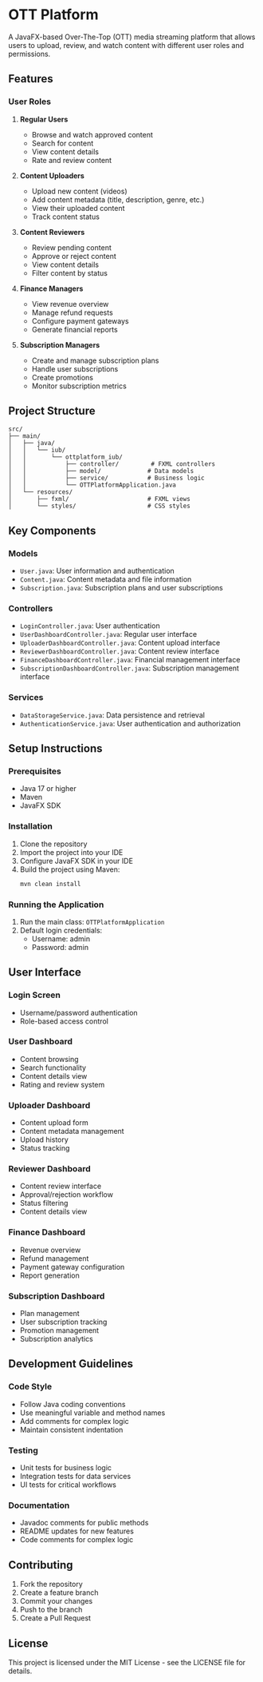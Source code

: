 # OTT Platform

A JavaFX-based Over-The-Top (OTT) media streaming platform that allows users to upload, review, and watch content with different user roles and permissions.

## Features

### User Roles

1. **Regular Users**

   - Browse and watch approved content
   - Search for content
   - View content details
   - Rate and review content

2. **Content Uploaders**

   - Upload new content (videos)
   - Add content metadata (title, description, genre, etc.)
   - View their uploaded content
   - Track content status

3. **Content Reviewers**

   - Review pending content
   - Approve or reject content
   - View content details
   - Filter content by status

4. **Finance Managers**

   - View revenue overview
   - Manage refund requests
   - Configure payment gateways
   - Generate financial reports

5. **Subscription Managers**
   - Create and manage subscription plans
   - Handle user subscriptions
   - Create promotions
   - Monitor subscription metrics

## Project Structure

```
src/
├── main/
│   ├── java/
│   │   └── iub/
│   │       └── ottplatform_iub/
│   │           ├── controller/         # FXML controllers
│   │           ├── model/             # Data models
│   │           ├── service/           # Business logic
│   │           └── OTTPlatformApplication.java
│   └── resources/
│       ├── fxml/                      # FXML views
│       └── styles/                    # CSS styles
```

## Key Components

### Models

- `User.java`: User information and authentication
- `Content.java`: Content metadata and file information
- `Subscription.java`: Subscription plans and user subscriptions

### Controllers

- `LoginController.java`: User authentication
- `UserDashboardController.java`: Regular user interface
- `UploaderDashboardController.java`: Content upload interface
- `ReviewerDashboardController.java`: Content review interface
- `FinanceDashboardController.java`: Financial management interface
- `SubscriptionDashboardController.java`: Subscription management interface

### Services

- `DataStorageService.java`: Data persistence and retrieval
- `AuthenticationService.java`: User authentication and authorization

## Setup Instructions

### Prerequisites

- Java 17 or higher
- Maven
- JavaFX SDK

### Installation

1. Clone the repository
2. Import the project into your IDE
3. Configure JavaFX SDK in your IDE
4. Build the project using Maven:
   ```bash
   mvn clean install
   ```

### Running the Application

1. Run the main class: `OTTPlatformApplication`
2. Default login credentials:
   - Username: admin
   - Password: admin

## User Interface

### Login Screen

- Username/password authentication
- Role-based access control

### User Dashboard

- Content browsing
- Search functionality
- Content details view
- Rating and review system

### Uploader Dashboard

- Content upload form
- Content metadata management
- Upload history
- Status tracking

### Reviewer Dashboard

- Content review interface
- Approval/rejection workflow
- Status filtering
- Content details view

### Finance Dashboard

- Revenue overview
- Refund management
- Payment gateway configuration
- Report generation

### Subscription Dashboard

- Plan management
- User subscription tracking
- Promotion management
- Subscription analytics

## Development Guidelines

### Code Style

- Follow Java coding conventions
- Use meaningful variable and method names
- Add comments for complex logic
- Maintain consistent indentation

### Testing

- Unit tests for business logic
- Integration tests for data services
- UI tests for critical workflows

### Documentation

- Javadoc comments for public methods
- README updates for new features
- Code comments for complex logic

## Contributing

1. Fork the repository
2. Create a feature branch
3. Commit your changes
4. Push to the branch
5. Create a Pull Request

## License

This project is licensed under the MIT License - see the LICENSE file for details.
